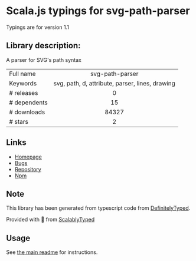 
# Scala.js typings for svg-path-parser

Typings are for version 1.1

## Library description:
A parser for SVG's path syntax

|                    |                 |
| ------------------ | :-------------: |
| Full name          | svg-path-parser |
| Keywords           | svg, path, d, attribute, parser, lines, drawing |
| # releases         | 0 |
| # dependents       | 15 |
| # downloads        | 84327 |
| # stars            | 2 |

## Links
- [Homepage](https://github.com/hughsk/svg-path-parser#readme)
- [Bugs](https://github.com/hughsk/svg-path-parser/issues)
- [Repository](https://github.com/hughsk/svg-path-parser)
- [Npm](https://www.npmjs.com/package/svg-path-parser)
    


## Note
This library has been generated from typescript code from [DefinitelyTyped](https://definitelytyped.org).

Provided with :purple_heart: from [ScalablyTyped](https://github.com/oyvindberg/ScalablyTyped)

## Usage
See [the main readme](../../readme.md) for instructions.


